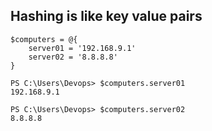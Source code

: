 ## Hashing is like key value pairs

```
$computers = @{
    server01 = '192.168.9.1'
    server02 = '8.8.8.8'	
}

PS C:\Users\Devops> $computers.server01
192.168.9.1

PS C:\Users\Devops> $computers.server02
8.8.8.8

```
